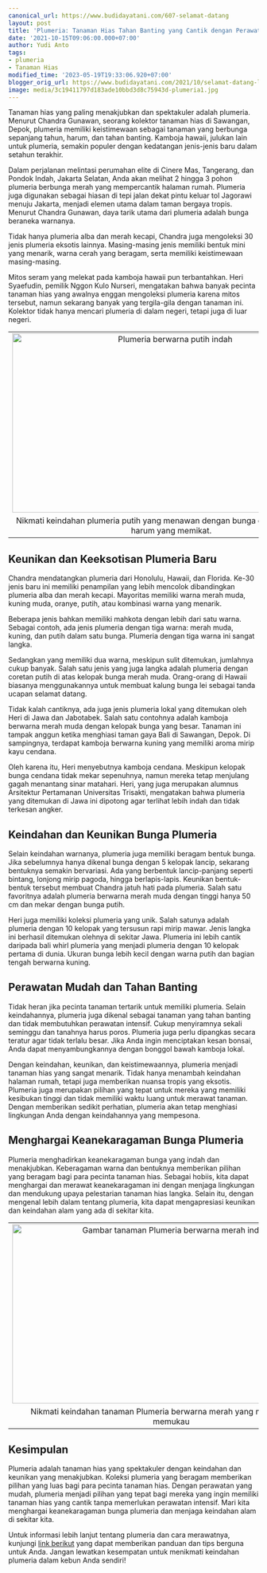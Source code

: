 ```yaml
---
canonical_url: https://www.budidayatani.com/607-selamat-datang
layout: post
title: 'Plumeria: Tanaman Hias Tahan Banting yang Cantik dengan Perawatan Mudah!'
date: '2021-10-15T09:06:00.000+07:00'
author: Yudi Anto
tags:
- plumeria
- Tanaman Hias
modified_time: '2023-05-19T19:33:06.920+07:00'
blogger_orig_url: https://www.budidayatani.com/2021/10/selamat-datang-lei-teranyar.html
image: media/3c19411797d183ade10bbd3d8c75943d-plumeria1.jpg
---
```

<p>Tanaman hias yang paling menakjubkan dan spektakuler adalah plumeria. Menurut Chandra Gunawan, seorang kolektor tanaman hias di Sawangan, Depok, plumeria memiliki keistimewaan sebagai tanaman yang berbunga sepanjang tahun, harum, dan tahan banting. Kamboja hawaii, julukan lain untuk plumeria, semakin populer dengan kedatangan jenis-jenis baru dalam setahun terakhir.</p><p>Dalam perjalanan melintasi perumahan elite di Cinere Mas, Tangerang, dan Pondok Indah, Jakarta Selatan, Anda akan melihat 2 hingga 3 pohon plumeria berbunga merah yang mempercantik halaman rumah. Plumeria juga digunakan sebagai hiasan di tepi jalan dekat pintu keluar tol Jagorawi menuju Jakarta, menjadi elemen utama dalam taman bergaya tropis. Menurut Chandra Gunawan, daya tarik utama dari plumeria adalah bunga beraneka warnanya.</p><p>Tidak hanya plumeria alba dan merah kecapi, Chandra juga mengoleksi 30 jenis plumeria eksotis lainnya. Masing-masing jenis memiliki bentuk mini yang menarik, warna cerah yang beragam, serta memiliki keistimewaan masing-masing.</p><p>Mitos seram yang melekat pada kamboja hawaii pun terbantahkan. Heri Syaefudin, pemilik Nggon Kulo Nurseri, mengatakan bahwa banyak pecinta tanaman hias yang awalnya enggan mengoleksi plumeria karena mitos tersebut, namun sekarang banyak yang tergila-gila dengan tanaman ini. Kolektor tidak hanya mencari plumeria di dalam negeri, tetapi juga di luar negeri.</p><table align="center" cellpadding="0" cellspacing="0" class="tr-caption-container" style="margin-left: auto; margin-right: auto;"><tbody><tr><td style="text-align: center;"><a href="https://blogger.googleusercontent.com/img/b/R29vZ2xl/AVvXsEhqCqLJQW0M2Fgi73641zjuSdQHyGrnXonVSB7YKRSr4tM8I16M5Bz9v4usq_LUVKuQpE1Y7v4L_CP59rHv0oZs4vPj6ASnFSLhkIOoP02P6Y1JGni5DdE4WG39KR7HimjdRfyX8GWRdUj14GFEnD8k-p1xuf9_C_YgLbRNEK2x-hkOVvwRkSlNjLdh9Q/s2133/plumeria1.jpg" imageanchor="1" style="margin-left: auto; margin-right: auto;"><img alt="Plumeria berwarna putih indah" border="0" data-original-height="1200" data-original-width="2133" height="360" src="https://blogger.googleusercontent.com/img/b/R29vZ2xl/AVvXsEhqCqLJQW0M2Fgi73641zjuSdQHyGrnXonVSB7YKRSr4tM8I16M5Bz9v4usq_LUVKuQpE1Y7v4L_CP59rHv0oZs4vPj6ASnFSLhkIOoP02P6Y1JGni5DdE4WG39KR7HimjdRfyX8GWRdUj14GFEnD8k-p1xuf9_C_YgLbRNEK2x-hkOVvwRkSlNjLdh9Q/w640-h360/plumeria1.jpg" title="Plumeria Putih Indah - Bunga Eksotis dengan Aroma Harum" width="640" /></a></td></tr><tr><td class="tr-caption" style="text-align: center;">Nikmati keindahan plumeria putih yang menawan dengan bunga eksotis dan aroma harum yang memikat.</td></tr></tbody></table><h2>Keunikan dan Keeksotisan Plumeria Baru</h2><p>Chandra mendatangkan plumeria dari Honolulu, Hawaii, dan Florida. Ke-30 jenis baru ini memiliki penampilan yang lebih mencolok dibandingkan plumeria alba dan merah kecapi. Mayoritas memiliki warna merah muda, kuning muda, oranye, putih, atau kombinasi warna yang menarik.</p><p>Beberapa jenis bahkan memiliki mahkota dengan lebih dari satu warna. Sebagai contoh, ada jenis plumeria dengan tiga warna: merah muda, kuning, dan putih dalam satu bunga. Plumeria dengan tiga warna ini sangat langka.</p><p>Sedangkan yang memiliki dua warna, meskipun sulit ditemukan, jumlahnya cukup banyak. Salah satu jenis yang juga langka adalah plumeria dengan coretan putih di atas kelopak bunga merah muda. Orang-orang di Hawaii biasanya menggunakannya untuk membuat kalung bunga lei sebagai tanda ucapan selamat datang.</p><p>Tidak kalah cantiknya, ada juga jenis plumeria lokal yang ditemukan oleh Heri di Jawa dan Jabotabek. Salah satu contohnya adalah kamboja berwarna merah muda dengan kelopak bunga yang besar. Tanaman ini tampak anggun ketika menghiasi taman gaya Bali di Sawangan, Depok. Di sampingnya, terdapat kamboja berwarna kuning yang memiliki aroma mirip kayu cendana.</p><p>Oleh karena itu, Heri menyebutnya kamboja cendana. Meskipun kelopak bunga cendana tidak mekar sepenuhnya, namun mereka tetap menjulang gagah menantang sinar matahari. Heri, yang juga merupakan alumnus Arsitektur Pertamanan Universitas Trisakti, mengatakan bahwa plumeria yang ditemukan di Jawa ini dipotong agar terlihat lebih indah dan tidak terkesan angker.</p><h2>Keindahan dan Keunikan Bunga Plumeria</h2><p>Selain keindahan warnanya, plumeria juga memiliki beragam bentuk bunga. Jika sebelumnya hanya dikenal bunga dengan 5 kelopak lancip, sekarang bentuknya semakin bervariasi. Ada yang berbentuk lancip-panjang seperti bintang, lonjong mirip pagoda, hingga berlapis-lapis. Keunikan bentuk-bentuk tersebut membuat Chandra jatuh hati pada plumeria. Salah satu favoritnya adalah plumeria berwarna merah muda dengan tinggi hanya 50 cm dan mekar dengan bunga putih.</p><p>Heri juga memiliki koleksi plumeria yang unik. Salah satunya adalah plumeria dengan 10 kelopak yang tersusun rapi mirip mawar. Jenis langka ini berhasil ditemukan olehnya di sekitar Jawa. Plumeria ini lebih cantik daripada bali whirl plumeria yang menjadi plumeria dengan 10 kelopak pertama di dunia. Ukuran bunga lebih kecil dengan warna putih dan bagian tengah berwarna kuning.</p><h2>Perawatan Mudah dan Tahan Banting</h2><p>Tidak heran jika pecinta tanaman tertarik untuk memiliki plumeria. Selain keindahannya, plumeria juga dikenal sebagai tanaman yang tahan banting dan tidak membutuhkan perawatan intensif. Cukup menyiramnya sekali seminggu dan tanahnya harus poros. Plumeria juga perlu dipangkas secara teratur agar tidak terlalu besar. Jika Anda ingin menciptakan kesan bonsai, Anda dapat menyambungkannya dengan bonggol bawah kamboja lokal.</p><p>Dengan keindahan, keunikan, dan keistimewaannya, plumeria menjadi tanaman hias yang sangat menarik. Tidak hanya menambah keindahan halaman rumah, tetapi juga memberikan nuansa tropis yang eksotis. Plumeria juga merupakan pilihan yang tepat untuk mereka yang memiliki kesibukan tinggi dan tidak memiliki waktu luang untuk merawat tanaman. Dengan memberikan sedikit perhatian, plumeria akan tetap menghiasi lingkungan Anda dengan keindahannya yang mempesona.</p><h2>Menghargai Keanekaragaman Bunga Plumeria</h2><p>Plumeria menghadirkan keanekaragaman bunga yang indah dan menakjubkan. Keberagaman warna dan bentuknya memberikan pilihan yang beragam bagi para pecinta tanaman hias. Sebagai hobiis, kita dapat menghargai dan merawat keanekaragaman ini dengan menjaga lingkungan dan mendukung upaya pelestarian tanaman hias langka. Selain itu, dengan mengenal lebih dalam tentang plumeria, kita dapat mengapresiasi keunikan dan keindahan alam yang ada di sekitar kita.</p><table align="center" cellpadding="0" cellspacing="0" class="tr-caption-container" style="margin-left: auto; margin-right: auto;"><tbody><tr><td style="text-align: center;"><a href="https://blogger.googleusercontent.com/img/b/R29vZ2xl/AVvXsEgr5KStoJiK1OrBT84iKOPxenI38YroVYS2nt_5eIJt5g6xUh1mMYp8Guf5Pt2pdOm0N4-hZ57qVvjGMQ0jYCQrsIvTbc9k-y9n1qvx9J8MGnOAkLnHSYd9jd775B3B8tizEHwYHZDWfkloypPGbGXVXRyhSZslvPFg2dhI6kzGTLW_qPhlsiGHcpGBLg/s2133/plumeria.jpg" imageanchor="1" style="margin-left: auto; margin-right: auto;"><img alt="Gambar tanaman Plumeria berwarna merah indah" border="0" data-original-height="1200" data-original-width="2133" height="360" src="https://blogger.googleusercontent.com/img/b/R29vZ2xl/AVvXsEgr5KStoJiK1OrBT84iKOPxenI38YroVYS2nt_5eIJt5g6xUh1mMYp8Guf5Pt2pdOm0N4-hZ57qVvjGMQ0jYCQrsIvTbc9k-y9n1qvx9J8MGnOAkLnHSYd9jd775B3B8tizEHwYHZDWfkloypPGbGXVXRyhSZslvPFg2dhI6kzGTLW_qPhlsiGHcpGBLg/w640-h360/plumeria.jpg" title="Plumeria Merah Indah - Tanaman dengan Bunga Merah Memukau" width="640" /></a></td></tr><tr><td class="tr-caption" style="text-align: center;">Nikmati keindahan tanaman Plumeria berwarna merah yang memiliki bunga memukau</td></tr></tbody></table><h2>Kesimpulan</h2><p>Plumeria adalah tanaman hias yang spektakuler dengan keindahan dan keunikan yang menakjubkan. Koleksi plumeria yang beragam memberikan pilihan yang luas bagi para pecinta tanaman hias. Dengan perawatan yang mudah, plumeria menjadi pilihan yang tepat bagi mereka yang ingin memiliki tanaman hias yang cantik tanpa memerlukan perawatan intensif. Mari kita menghargai keanekaragaman bunga plumeria dan menjaga keindahan alam di sekitar kita.</p><p>Untuk informasi lebih lanjut tentang plumeria dan cara merawatnya, kunjungi <a href="https://www.budidayatani.com/search/label/plumeria">link berikut</a> yang dapat memberikan panduan dan tips berguna untuk Anda. Jangan lewatkan kesempatan untuk menikmati keindahan plumeria dalam kebun Anda sendiri!</p>